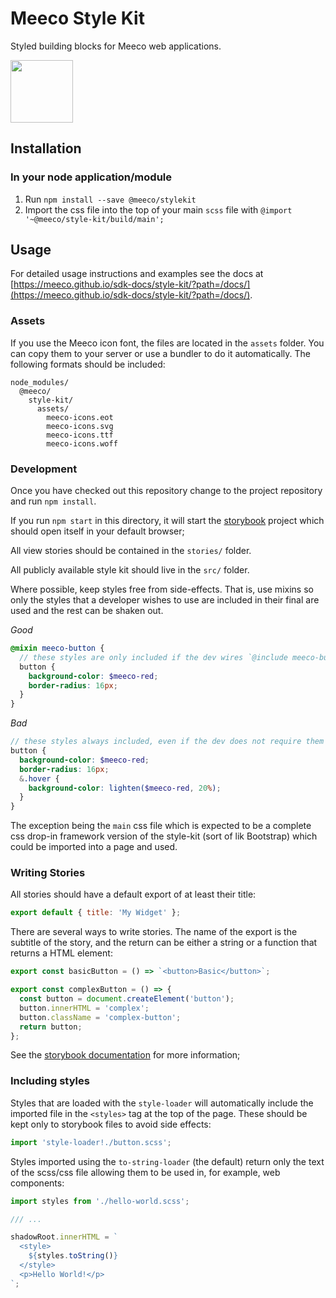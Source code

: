 # Meeco Style Kit

Styled building blocks for Meeco web applications.

<img width="100px" src="https://uploads-ssl.webflow.com/5cd5168c6c861f4fc7cfe969/5ddcaba04d724676d8758927_Meeco-Logo-2019-Circle-RGB.svg">

## Installation

### In your node application/module

1. Run `npm install --save @meeco/stylekit`
2. Import the css file into the top of your main `scss` file with
   `@import '~@meeco/style-kit/build/main';`

## Usage

For detailed usage instructions and examples see the docs at [https://meeco.github.io/sdk-docs/style-kit/?path=/docs/](https://meeco.github.io/sdk-docs/style-kit/?path=/docs/).

### Assets

If you use the Meeco icon font, the files are located in the `assets` folder. You can copy them to your server or use a bundler to do it automatically. The following formats should be included:

```
node_modules/
  @meeco/
    style-kit/
      assets/
        meeco-icons.eot
        meeco-icons.svg
        meeco-icons.ttf
        meeco-icons.woff
```

### Development

Once you have checked out this repository change to the project repository and run `npm install`.

If you run `npm start` in this directory, it will start the [storybook](https://storybook.js.org/) project which should open itself in your default browser;

All view stories should be contained in the `stories/` folder.

All publicly available style kit should live in the `src/` folder.

Where possible, keep styles free from side-effects. That is, use mixins so only the styles that a developer wishes to use are included in their final are used and the rest can be shaken out.

_Good_

```scss
@mixin meeco-button {
  // these styles are only included if the dev wires `@include meeco-button`
  button {
    background-color: $meeco-red;
    border-radius: 16px;
  }
}
```

_Bad_

```scss
// these styles always included, even if the dev does not require them
button {
  background-color: $meeco-red;
  border-radius: 16px;
  &.hover {
    background-color: lighten($meeco-red, 20%);
  }
}
```

The exception being the `main` css file which is expected to be a complete css drop-in framework version of the style-kit (sort of lik Bootstrap) which could be imported into a page and used.

### Writing Stories

All stories should have a default export of at least their title:

```js
export default { title: 'My Widget' };
```

There are several ways to write stories. The name of the export is the subtitle of the story, and the return can be either a string or a function that returns a HTML element:

```js
export const basicButton = () => `<button>Basic</button>`;

export const complexButton = () => {
  const button = document.createElement('button');
  button.innerHTML = 'complex';
  button.className = 'complex-button';
  return button;
};
```

See the [storybook documentation](https://storybook.js.org/docs/basics/writing-stories/) for more information;

### Including styles

Styles that are loaded with the `style-loader` will automatically include the imported file in the `<styles>` tag at the top of the page. These should be kept only to storybook files to avoid side effects:

```js
import 'style-loader!./button.scss';
```

Styles imported using the `to-string-loader` (the default) return only the text of the scss/css file allowing them to be used in, for example, web components:

```js
import styles from './hello-world.scss';

/// ...

shadowRoot.innerHTML = `
  <style>
    ${styles.toString()}
  </style>
  <p>Hello World!</p>
`;
```
